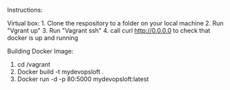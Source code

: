 Instructions:

Virtual box:
    1. Clone the respository to a folder on your local machine
    2. Run "Vgrant up"
    3. Run "Vagrant ssh"
    4. call curl http://0.0.0.0 to check that docker is up and running

Building Docker Image:

   1. cd /vagrant
   2. Docker build -t mydevopsloft .
   3. Docker run -d -p 80:5000 mydevopsloft:latest

